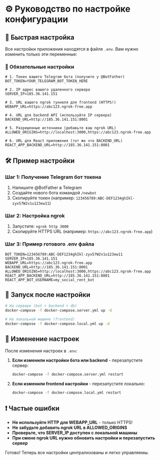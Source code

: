 # ⚙️ Руководство по настройке конфигурации

## 📝 Быстрая настройка

Все настройки приложения находятся в файле `.env`. Вам нужно изменить только эти переменные:

### 🔑 Обязательные настройки

```env
# 1. Токен вашего Telegram бота (получите у @BotFather)
BOT_TOKEN=YOUR_TELEGRAM_BOT_TOKEN_HERE

# 2. IP адрес вашего удаленного сервера
SERVER_IP=185.36.141.151

# 3. URL вашего ngrok туннеля для frontend (HTTPS!)
WEBAPP_URL=https://abc123.ngrok-free.app

# 4. URL для backend API (используйте IP сервера)
BACKEND_URL=http://185.36.141.151:8001

# 5. Разрешенные источники (добавьте ваш ngrok URL)
ALLOWED_ORIGINS=http://localhost:3000,https://abc123.ngrok-free.app

# 6. URL для React приложения (тот же что BACKEND_URL)
REACT_APP_BACKEND_URL=http://185.36.141.151:8001
```

## 🛠️ Пример настройки

### Шаг 1: Получение Telegram бот токена
1. Напишите @BotFather в Telegram
2. Создайте нового бота командой `/newbot`
3. Скопируйте токен (например: `123456789:ABC-DEF1234ghIkl-zyx57W2v1u123ew11`)

### Шаг 2: Настройка ngrok
1. Запустите: `ngrok http 3000`
2. Скопируйте HTTPS URL (например: `https://abc123.ngrok-free.app`)

### Шаг 3: Пример готового .env файла
```env
BOT_TOKEN=123456789:ABC-DEF1234ghIkl-zyx57W2v1u123ew11
SERVER_IP=185.36.141.151
WEBAPP_URL=https://abc123.ngrok-free.app
BACKEND_URL=http://185.36.141.151:8001
ALLOWED_ORIGINS=http://localhost:3000,https://abc123.ngrok-free.app
REACT_APP_BACKEND_URL=http://185.36.141.151:8001
REACT_APP_BOT_USERNAME=my_social_rent_bot
```

## 🚀 Запуск после настройки

```bash
# На сервере (bot + backend + db)
docker-compose -f docker-compose.server.yml up -d

# На локальной машине (frontend)  
docker-compose -f docker-compose.local.yml up -d
```

## 🔄 Изменение настроек

После изменения настроек в `.env`:

1. **Если изменили настройки бота или backend** - перезапустите сервер:
   ```bash
   docker-compose -f docker-compose.server.yml restart
   ```

2. **Если изменили frontend настройки** - перезапустите локально:
   ```bash
   docker-compose -f docker-compose.local.yml restart
   ```

## ❗ Частые ошибки

- **Не используйте HTTP для WEBAPP_URL** - только HTTPS!
- **Не забудьте добавить ngrok URL в ALLOWED_ORIGINS**
- **Проверьте, что SERVER_IP доступен с локальной машины**
- **При смене ngrok URL нужно обновить настройки и перезапустить сервер**

Готово! Теперь все настройки централизованы и легко управляемы.